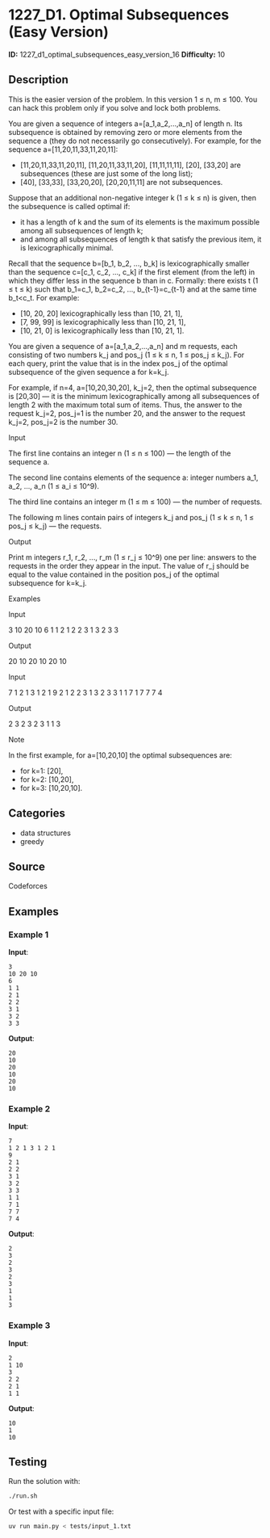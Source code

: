 # 1227_D1. Optimal Subsequences (Easy Version)

**ID:** 1227_d1_optimal_subsequences_easy_version_16
**Difficulty:** 10

## Description

This is the easier version of the problem. In this version 1 ≤ n, m ≤ 100. You can hack this problem only if you solve and lock both problems.

You are given a sequence of integers a=[a_1,a_2,...,a_n] of length n. Its subsequence is obtained by removing zero or more elements from the sequence a (they do not necessarily go consecutively). For example, for the sequence a=[11,20,11,33,11,20,11]:

  * [11,20,11,33,11,20,11], [11,20,11,33,11,20], [11,11,11,11], [20], [33,20] are subsequences (these are just some of the long list); 
  * [40], [33,33], [33,20,20], [20,20,11,11] are not subsequences. 



Suppose that an additional non-negative integer k (1 ≤ k ≤ n) is given, then the subsequence is called optimal if:

  * it has a length of k and the sum of its elements is the maximum possible among all subsequences of length k; 
  * and among all subsequences of length k that satisfy the previous item, it is lexicographically minimal. 



Recall that the sequence b=[b_1, b_2, ..., b_k] is lexicographically smaller than the sequence c=[c_1, c_2, ..., c_k] if the first element (from the left) in which they differ less in the sequence b than in c. Formally: there exists t (1 ≤ t ≤ k) such that b_1=c_1, b_2=c_2, ..., b_{t-1}=c_{t-1} and at the same time b_t<c_t. For example:

  * [10, 20, 20] lexicographically less than [10, 21, 1], 
  * [7, 99, 99] is lexicographically less than [10, 21, 1], 
  * [10, 21, 0] is lexicographically less than [10, 21, 1]. 



You are given a sequence of a=[a_1,a_2,...,a_n] and m requests, each consisting of two numbers k_j and pos_j (1 ≤ k ≤ n, 1 ≤ pos_j ≤ k_j). For each query, print the value that is in the index pos_j of the optimal subsequence of the given sequence a for k=k_j.

For example, if n=4, a=[10,20,30,20], k_j=2, then the optimal subsequence is [20,30] — it is the minimum lexicographically among all subsequences of length 2 with the maximum total sum of items. Thus, the answer to the request k_j=2, pos_j=1 is the number 20, and the answer to the request k_j=2, pos_j=2 is the number 30.

Input

The first line contains an integer n (1 ≤ n ≤ 100) — the length of the sequence a.

The second line contains elements of the sequence a: integer numbers a_1, a_2, ..., a_n (1 ≤ a_i ≤ 10^9).

The third line contains an integer m (1 ≤ m ≤ 100) — the number of requests.

The following m lines contain pairs of integers k_j and pos_j (1 ≤ k ≤ n, 1 ≤ pos_j ≤ k_j) — the requests.

Output

Print m integers r_1, r_2, ..., r_m (1 ≤ r_j ≤ 10^9) one per line: answers to the requests in the order they appear in the input. The value of r_j should be equal to the value contained in the position pos_j of the optimal subsequence for k=k_j.

Examples

Input


3
10 20 10
6
1 1
2 1
2 2
3 1
3 2
3 3


Output


20
10
20
10
20
10


Input


7
1 2 1 3 1 2 1
9
2 1
2 2
3 1
3 2
3 3
1 1
7 1
7 7
7 4


Output


2
3
2
3
2
3
1
1
3

Note

In the first example, for a=[10,20,10] the optimal subsequences are: 

  * for k=1: [20], 
  * for k=2: [10,20], 
  * for k=3: [10,20,10]. 

## Categories

- data structures
- greedy

## Source

Codeforces

## Examples

### Example 1

**Input**:
```
3
10 20 10
6
1 1
2 1
2 2
3 1
3 2
3 3
```

**Output**:
```
20
10
20
10
20
10
```

### Example 2

**Input**:
```
7
1 2 1 3 1 2 1
9
2 1
2 2
3 1
3 2
3 3
1 1
7 1
7 7
7 4
```

**Output**:
```
2
3
2
3
2
3
1
1
3
```

### Example 3

**Input**:
```
2
1 10
3
2 2
2 1
1 1
```

**Output**:
```
10
1
10
```


## Testing

Run the solution with:

```bash
./run.sh
```

Or test with a specific input file:

```bash
uv run main.py < tests/input_1.txt
```
